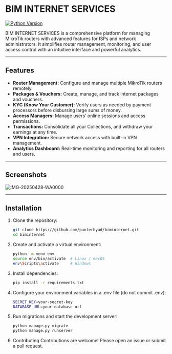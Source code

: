 # BIM INTERNET SERVICES

[![Python Version](https://img.shields.io/badge/Python-3.11+-blue.svg)](https://www.python.org/)

BIM INTERNET SERVICES is a comprehensive platform for managing MikroTik routers with advanced features for ISPs and network administrators. It simplifies router management, monitoring, and user access control with an intuitive interface and powerful analytics.

---

## Features

- **Router Management:** Configure and manage multiple MikroTik routers remotely.  
- **Packages & Vouchers:** Create, manage, and track internet packages and vouchers.  
- **KYC (Know Your Customer):** Verify users as needed by payment processors before disbursing large sums of money. 
- **Access Managers:** Manage users’ online sessions and access permissions.
- **Transactions:** Consolidate all your Collections, and withdraw your earnings at any time. 
- **VPN Integration:** Secure network access with built-in VPN management.  
- **Analytics Dashboard:** Real-time monitoring and reporting for all routers and users.

---

## Screenshots

<!-- Add screenshots here -->
![IMG-20250428-WA0000](https://github.com/user-attachments/assets/46694b6f-2aa9-4021-8a0f-031790d9d3ce)

---

## Installation

1. Clone the repository:
   ```bash
   git clone https://github.com/punterbyad/biminternet.git
   cd biminternet

2. Create and activate a virtual environment:
   ```bash
   python -m venv env
   source env/bin/activate  # Linux / macOS
   env\Scripts\activate     # Windows

3. Install dependencies:
   ```bash
   pip install -r requirements.txt

4. Configure your environment variables in a .env file (do not commit .env):
   ```bash
   SECRET_KEY=your-secret-key
   DATABASE_URL=your-database-url
   
5. Run migrations and start the development server:
   ```bash
   python manage.py migrate
   python manage.py runserver

6. Contributing
   Contributions are welcome! Please open an issue or submit a pull request.


